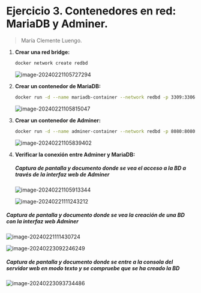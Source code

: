 # Ejercicio 3. Contenedores en red: MariaDB y Adminer.

> María Clemente Luengo. 

1. **Crear una red bridge:**  

   ```bash
   docker network create redbd
   ```

   ![image-20240221105727294](./Ejercicio3.assets/image-20240221105727294.png)

2. **Crear un contenedor de MariaDB:**  

   ```bash
   docker run -d --name mariadb-container --network redbd -p 3309:3306 -e MYSQL_ROOT_PASSWORD=1234 -v mariadb_data:/var/lib/mysql mariadb
   ```

   ![image-20240221105815047](./Ejercicio3.assets/image-20240221105815047.png)

3. **Crear un contenedor de Adminer:**  

   ```bash
   docker run -d --name adminer-container --network redbd -p 8080:8080 adminer
   ```

   ![image-20240221105839402](./Ejercicio3.assets/image-20240221105839402.png)

4. **Verificar la conexión entre Adminer y MariaDB:**  

   ##### Captura de pantalla y documento donde se vea el acceso a la BD a través de la interfaz web de Adminer

   ![image-20240221105913344](./Ejercicio3.assets/image-20240221105913344.png)

   ![image-20240221111243212](./Ejercicio3.assets/image-20240221111243212.png)

##### Captura de pantalla y documento donde se vea la creación de una BD con la interfaz web Adminer

![image-20240221111430724](./Ejercicio3.assets/image-20240221111430724.png)

![image-20240223092246249](./Ejercicio3.assets//image-20240223092246249.png)

##### Captura de pantalla y documento donde se entre a la consola del servidor web en modo texto y se compruebe que se ha creado la BD

![image-20240223093734486](./Ejercicio3.assets//image-20240223093734486.png)